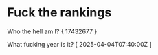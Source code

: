 # Fuck the rankings

Who the hell am I?
{ 17432677 }

What fucking year is it?
[ 2025-04-04T07:40:00Z ]
